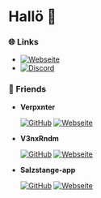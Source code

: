 # Hallö 👋

### 🌐 Links
- [![Webseite](https://img.shields.io/badge/-Website-000?style=flat-square&logo=globe&logoColor=white)](http://leonk.me)
- [![Discord](https://img.shields.io/badge/-Discord-7289DA?style=flat-square&logo=discord&logoColor=white)](https://discord.com/users/571008604669476864/) 

### 🦍 Friends

- **Verpxnter**

  [![GitHub](https://img.shields.io/badge/-GitHub-181717?style=flat-square&logo=GitHub&logoColor=white)](https://github.com/Verpxnter)
  [![Webseite](https://img.shields.io/badge/-Website-000?style=flat-square&logo=globe&logoColor=white)](https://jadenk.de) 
  
  
- **V3nxRndm**

  [![GitHub](https://img.shields.io/badge/-GitHub-181717?style=flat-square&logo=GitHub&logoColor=white)](https://github.com/V3nxRndm) 
  [![Webseite](https://img.shields.io/badge/-Website-000?style=flat-square&logo=globe&logoColor=white)](http://leopold-weise.tech)
  

- **Salzstange-app**

  [![GitHub](https://img.shields.io/badge/-GitHub-181717?style=flat-square&logo=GitHub&logoColor=white)](https://github.com/Salzstange-app)
  [![Webseite](https://img.shields.io/badge/-Website-000?style=flat-square&logo=globe&logoColor=white)](http://salzstange-app.github.io/website/)
